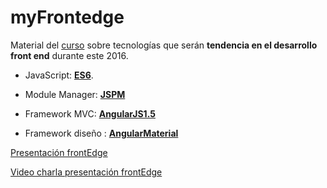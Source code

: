 # myFrontedge

Material del [curso](http://escuela.it/cursos/front-edge-desarrollo-web-al-limite/) sobre tecnologías que serán **tendencia en el desarrollo front end** durante este 2016.

* JavaScript: **[ES6](http://es6-features.org/#Constants)**.

* Module Manager: **[JSPM](http://jspm.io/)**

* Framework MVC: **[AngularJS1.5](https://www.angularjs.org/)**

* Framework diseño : **[AngularMaterial](https://material.angularjs.org/latest/)** 


[Presentación frontEdge](https://docs.google.com/presentation/d/1ah0w0oW-urVn3rQbX5su2ZydFSyxyw4TIaeq2fCdR1Y/edit?usp=sharing)

[Video charla presentación frontEdge](https://www.youtube.com/watch?v=vJZb_rs2vvU)